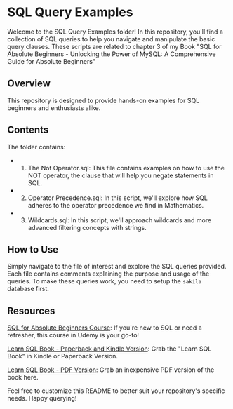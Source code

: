 # SQL Query Examples
Welcome to the SQL Query Examples folder! In this repository, you'll find a collection of SQL queries to help you navigate and manipulate the basic query clauses. These scripts are related
to chapter 3 of my Book "SQL for Absolute Beginners - Unlocking the Power of MySQL: A Comprehensive Guide for Absolute Beginners"

## Overview
This repository is designed to provide hands-on examples for SQL beginners and enthusiasts alike. 

## Contents
The folder contains:

* 1. The Not Operator.sql: This file contains examples on how to use the NOT operator, the clause that will help you negate statements in SQL.
* 2. Operator Precedence.sql: In this script, we'll explore how SQL adheres to the operator precedence we find in Mathematics.
* 3. Wildcards.sql: In this script, we'll approach wildcards and more advanced filtering concepts with strings.

## How to Use
Simply navigate to the file of interest and explore the SQL queries provided. Each file contains comments explaining the purpose and usage of the queries. To make these queries work, you need to setup the `sakila` database first.

## Resources
[SQL for Absolute Beginners Course](https://www.udemy.com/course/sql-for-absolute-beginners/?referralCode=23E560A160F7202E026F): If you're new to SQL or need a refresher, this course in Udemy is your go-to!

[Learn SQL Book - Paperback and Kindle Version](https://www.amazon.com/SQL-Absolute-Beginners-Unlocking-Comprehensive/dp/B0CZ63JGQ4/ref=tmm_pap_swatch_0?_encoding=UTF8&qid=&sr=): Grab the "Learn SQL Book" in Kindle or Paperback Version.

[Learn SQL Book - PDF Version](https://ivopbernardo.gumroad.com/l/sqlabsolutebeginners): Grab an inexpensive PDF version of the book here.

Feel free to customize this README to better suit your repository's specific needs. Happy querying!